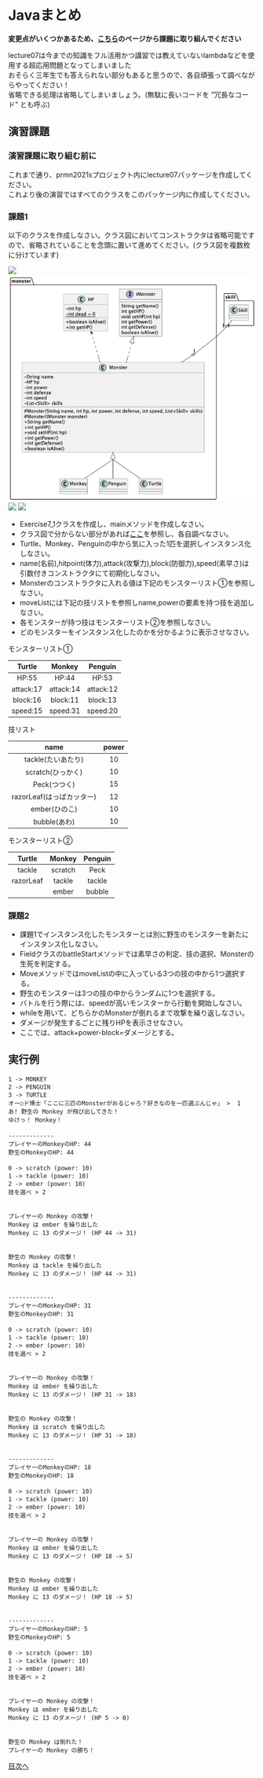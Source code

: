 # Javaまとめ

**変更点がいくつかあるため、[こちら](https://github.com/Aruminium/ProjectMember2022-Lecture7)のページから課題に取り組んでください**

lecture07は今までの知識をフル活用かつ講習では教えていないlambdaなどを使用する超応用問題となってしまいました  
おそらく三年生でも答えられない部分もあると思うので、各自頑張って調べながらやってください！  
省略できる処理は省略してしまいましょう。(無駄に長いコードを ”冗長なコード” とも呼ぶ)  


## 演習課題

### 演習課題に取り組む前に

これまで通り、prmn2021sプロジェクト内にlecture07パッケージを作成してください。  
これより後の演習ではすべてのクラスをこのパッケージ内に作成してください。  

### 課題1

以下のクラスを作成しなさい。クラス図においてコンストラクタは省略可能ですので、省略されていることを念頭に置いて進めてください。(クラス図を複数枚に分けています)

![](/out/skill/Exercise7.png)
![](/out/monster/Exercise7.png)
![](/out/battle/Exercise7.png)
![](/out/etc/Exercise7.png)

* Exercise7_1クラスを作成し、mainメソッドを作成しなさい。  
* クラス図で分からない部分があれば[ここ](https://plantuml.com/ja/class-diagram)を参照し、各自調べなさい。
* Turtle、Monkey、Penguinの中から気に入った1匹を選択しインスタンス化しなさい。  
* name(名前),hitpoint(体力),attack(攻撃力),block(防御力),speed(素早さ)は引数付きコンストラクタにて初期化しなさい。  
* Monsterのコンストラクタに入れる値は下記のモンスターリスト①を参照しなさい。  
* moveListには下記の技リストを参照しname,powerの要素を持つ技を追加しなさい。 
* 各モンスターが持つ技はモンスターリスト②を参照しなさい。
* どのモンスターをインスタンス化したのかを分かるように表示させなさい。  

モンスターリスト①

|Turtle|Monkey|Penguin|
|:-------:|:------:|:------:|
|HP:55|HP:44|HP:53|
|attack:17|attack:14|attack:12|
|block:16|block:11|block:13|
|speed:15|speed:31|speed:20|

技リスト  

|name|power|
|:-------:|:------:|
|tackle(たいあたり)|10|
|scratch(ひっかく)|10|
|Peck(つつく)|15|
|razorLeaf(はっぱカッター)|12|
|ember(ひのこ)|10|
|bubble(あわ)|10|


モンスターリスト②

|Turtle|Monkey|Penguin|
|:-------:|:------:|:------:|
|tackle|scratch|Peck|
|razorLeaf|tackle|tackle|
||ember|bubble|  
  
  
### 課題2

* 課題1でインスタンス化したモンスターとは別に野生のモンスターを新たにインスタンス化しなさい。  
* FieldクラスのbattleStartメソッドでは素早さの判定、技の選択、Monsterの生死を判定する。
* MoveメソッドではmoveListの中に入っている3つの技の中から1つ選択する。 
* 野生のモンスターは3つの技の中からランダムに1つを選択する。
* バトルを行う際には、speedが高いモンスターから行動を開始しなさい。
* whileを用いて、どちらかのMonsterが倒れるまで攻撃を繰り返しなさい。  
* ダメージが発生するごとに残りHPを表示させなさい。
* ここでは、attack+power-block=ダメージとする。

## 実行例

```shell
1 -> MONKEY
2 -> PENGUIN
3 -> TURTLE
オー○ド博士「ここに三匹のMonsterがおるじゃろ？好きなのを一匹選ぶんじゃ」 >  1
あ! 野生の Monkey が飛び出してきた！
ゆけっ！ Monkey！

-------------
プレイヤーのMonkeyのHP: 44
野生のMonkeyのHP: 44

0 -> scratch (power: 10)
1 -> tackle (power: 10)
2 -> ember (power: 10)
技を選べ > 2


プレイヤーの Monkey の攻撃！
Monkey は ember を繰り出した
Monkey に 13 のダメージ！ (HP 44 -> 31)


野生の Monkey の攻撃！
Monkey は tackle を繰り出した
Monkey に 13 のダメージ！ (HP 44 -> 31)


-------------
プレイヤーのMonkeyのHP: 31
野生のMonkeyのHP: 31

0 -> scratch (power: 10)
1 -> tackle (power: 10)
2 -> ember (power: 10)
技を選べ > 2


プレイヤーの Monkey の攻撃！
Monkey は ember を繰り出した
Monkey に 13 のダメージ！ (HP 31 -> 18)


野生の Monkey の攻撃！
Monkey は scratch を繰り出した
Monkey に 13 のダメージ！ (HP 31 -> 18)


-------------
プレイヤーのMonkeyのHP: 18
野生のMonkeyのHP: 18

0 -> scratch (power: 10)
1 -> tackle (power: 10)
2 -> ember (power: 10)
技を選べ > 2


プレイヤーの Monkey の攻撃！
Monkey は ember を繰り出した
Monkey に 13 のダメージ！ (HP 18 -> 5)


野生の Monkey の攻撃！
Monkey は ember を繰り出した
Monkey に 13 のダメージ！ (HP 18 -> 5)


-------------
プレイヤーのMonkeyのHP: 5
野生のMonkeyのHP: 5

0 -> scratch (power: 10)
1 -> tackle (power: 10)
2 -> ember (power: 10)
技を選べ > 2


プレイヤーの Monkey の攻撃！
Monkey は ember を繰り出した
Monkey に 13 のダメージ！ (HP 5 -> 0)


野生の Monkey は倒れた！
プレイヤーの Monkey の勝ち！
```

[目次へ](../README.md)
